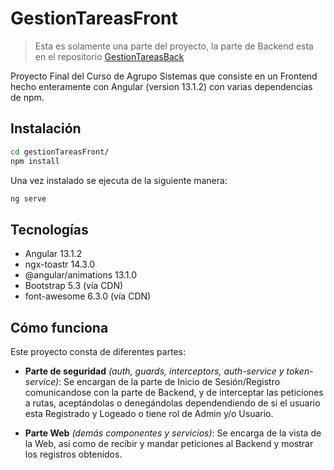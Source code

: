 # GestionTareasFront

> Esta es solamente una parte del proyecto, la parte de Backend esta en el repositorio [GestionTareasBack](https://github.com/MCPikon/gestionTareasBack)

Proyecto Final del Curso de Agrupo Sistemas que consiste en un Frontend hecho enteramente con Angular (version 13.1.2) con varias dependencias de npm.

## Instalación

```bash
cd gestionTareasFront/
npm install
```

Una vez instalado se ejecuta de la siguiente manera:

```bash
ng serve
```

## Tecnologías

* Angular 13.1.2
* ngx-toastr 14.3.0
* @angular/animations 13.1.0
* Bootstrap 5.3 (vía CDN)
* font-awesome 6.3.0 (vía CDN)

## Cómo funciona

Este proyecto consta de diferentes partes:

* **Parte de seguridad** *(auth, guards, interceptors, auth-service y token-service)*: Se encargan de la parte de Inicio de Sesión/Registro comunicandose con la parte de Backend, y de interceptar las peticiones a rutas, aceptándolas o denegándolas dependendiendo de si el usuario esta Registrado y Logeado o tiene rol de Admin y/o Usuario.

* **Parte Web** *(demás componentes y servicios)*: Se encarga de la vista de la Web, así como de recibir y mandar peticiones al Backend y mostrar los registros obtenidos.
